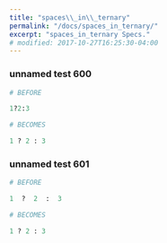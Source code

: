 ```yaml
---
title: "spaces\\_in\\_ternary"
permalink: "/docs/spaces_in_ternary/"
excerpt: "spaces_in_ternary Specs."
# modified: 2017-10-27T16:25:30-04:00
---
```

### unnamed test 600
```ruby
# BEFORE

1?2:3

```
```ruby
# BECOMES

1 ? 2 : 3

```
### unnamed test 601
```ruby
# BEFORE

1  ?  2  :  3

```
```ruby
# BECOMES

1 ? 2 : 3

```
